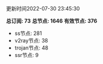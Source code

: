 更新时间2022-07-30 23:45:30

**总订阅: 73**
**总节点: 1646**
**有效节点: 376**
- ss节点: 281
- v2ray节点: 38
- trojan节点: 48
- ssr节点: 9
